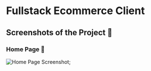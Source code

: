 # Fullstack Ecommerce Client

## Screenshots of the Project 📸

### Home Page 🏡

![Home Page Screenshot](/fullstack-ecommerce-client/src/screenshot/fullstack-ecommerce-client.netlify.app_.png);
